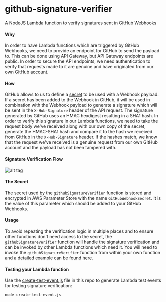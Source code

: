 # github-signature-verifier
A NodeJS Lambda function to verify signatures sent in GitHub Webhooks


#### Why
In order to have Lambda functions which are triggered by GitHub Webhooks, we need to provide an endpoint for GitHub to send the payload to.
This can be done using API Gateway, but API Gateway endpoints are public.
In order to secure the API endpoints, we need authentication to verify that requests made to it are genuine and have originated from our own GitHub account.

#### How
GitHub allows to us to define a [secret](https://developer.github.com/webhooks/securing/) to be used with a Webhook payload.
If a secret has been added to the Webhook in GitHub, it will be used in combination with the Webhook payload to generate a signature which will be sent in the `X-Hub-Signature` header of the API request. The signature generated by GitHub uses an HMAC hexdigest resulting in a SHA1 hash.
In order to verify this signature in our Lambda functions, we need to take the request body we've received along with our own copy of the secret, generate the HMAC-SHA1 hash and compare it to the hash we received from GitHub in the `X-Hub-Signature` header. If the hashes match, we know that the request we've received is a genuine request from our own GitHub account and the payload has not been tampered with.

#### Signature Verification Flow
![alt tag](https://github.com/ComparetheMarket/github-signature-verifier/blob/master/GitHubSignatureVerificationFlow.png)

#### The Secret
The secret used by the `githubSignatureVerifier` function is stored and encrypted in AWS Parameter Store with the name `GitHubWebhookSecret`. It is the value of this parameter which should be added to your GitHub Webhooks.

#### Usage
To avoid repeating the verification logic in multiple places and to ensure other functions don't need access to the secret, the `githubSignatureVerifier` function will handle the signature verification and can be invoked by other Lambda functions which need it. You will need to invoke the `githubSignatureVerifier` function from within your own function and a detailed example can be found [here](src/example.js).

#### Testing your Lambda function
Use the [create-test-event.js](src/create-test-event.js) file in this repo to generate Lambda test events for testing signature verification:
```sh
node create-test-event.js
```
